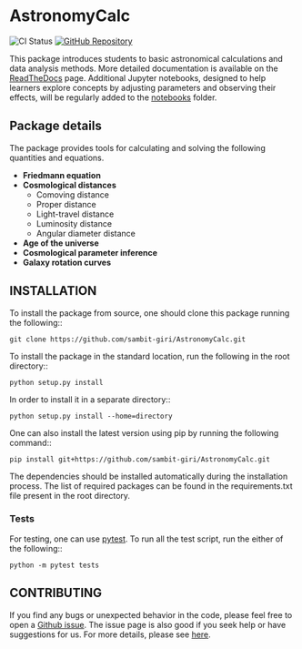 # AstronomyCalc

![CI Status](https://github.com/sambit-giri/AstronomyCalc/actions/workflows/ci.yml/badge.svg)
[![GitHub Repository](https://img.shields.io/github/repo-size/sambit-giri/AstronomyCalc)](https://github.com/sambit-giri/AstronomyCalc)

This package introduces students to basic astronomical calculations and data analysis methods. More detailed documentation is available on the [ReadTheDocs](https://AstronomyCalc.readthedocs.io/) page. Additional Jupyter notebooks, designed to help learners explore concepts by adjusting parameters and observing their effects, will be regularly added to the [notebooks](https://github.com/sambit-giri/AstronomyCalc/tree/main/notebooks) folder.


## Package details

The package provides tools for calculating and solving the following quantities and equations.

* **Friedmann equation**
* **Cosmological distances**
    * Comoving distance
    * Proper distance
    * Light-travel distance 
    * Luminosity distance
    * Angular diameter distance
* **Age of the universe**
* **Cosmological parameter inference**
* **Galaxy rotation curves**

## INSTALLATION

To install the package from source, one should clone this package running the following::

    git clone https://github.com/sambit-giri/AstronomyCalc.git

To install the package in the standard location, run the following in the root directory::

    python setup.py install

In order to install it in a separate directory::

    python setup.py install --home=directory

One can also install the latest version using pip by running the following command::

    pip install git+https://github.com/sambit-giri/AstronomyCalc.git

The dependencies should be installed automatically during the installation process. The list of required packages can be found in the requirements.txt file present in the root directory.

### Tests

For testing, one can use [pytest](https://docs.pytest.org/en/stable/). To run all the test script, run the either of the following::

    python -m pytest tests
    
## CONTRIBUTING

If you find any bugs or unexpected behavior in the code, please feel free to open a [Github issue](https://github.com/sambit-giri/AstronomyCalc/issues). The issue page is also good if you seek help or have suggestions for us. For more details, please see [here](https://AstronomyCalc.readthedocs.io/contributing.html).
